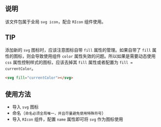 ## 说明

该文件包属于全局 `svg icon`，配合 `RIcon` 组件使用。

## TIP

添加新的 `svg` 图标时，应该注意图标自带 `fill` 属性的管理。如果自带了 `fill` 属性的图标，则会导致使用组件 `color` 属性失效的问题。所以如果是需要动态使用 `css` 属性控制样式的图标，应该去掉其 `fill` 属性或者配置为 `fill = currentColor`。

```html
<svg fill="currentColor"></svg>
```

## 使用方法

- 导入 `svg` 图标
- 命名（`命名必须全局唯一，并且尽量避免使用特殊符号`）
- 导入 `RIcon` 组件，配置 `name` 属性即可将 `svg` 作为图标使用
